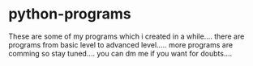 # python-programs
These are some of my programs which i created in a while....
there are programs from basic level to advanced level.....
more programs are comming so stay tuned....
you can dm me if you want for doubts....

